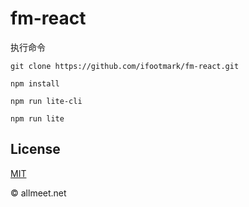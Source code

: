 # fm-react


执行命令

`git clone https://github.com/ifootmark/fm-react.git`

`npm install`

`npm run lite-cli`

`npm run lite`


## License
[MIT](https://github.com/ifootmark/fm-react/blob/master/LICENSE)


© allmeet.net
